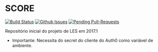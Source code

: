 # SCORE 

[![Build Status](https://travis-ci.org/estacioneto/SCORE.svg?branch=master)](https://travis-ci.org/estacioneto/SCORE) 
[![Github Issues](http://githubbadges.herokuapp.com/estacioneto/SCORE/issues.svg?style=flat)](https://github.com/estacioneto/SCORE/issues)
[![Pending Pull-Requests](http://githubbadges.herokuapp.com/estacioneto/SCORE/pulls.svg?style=flat)](https://github.com/estacioneto/SCORE/pulls)
  
Repositório inicial do projeto de LES em 2017.1

* Importante: Necessita do secret do cliente do Auth0 como variável de ambiente.
